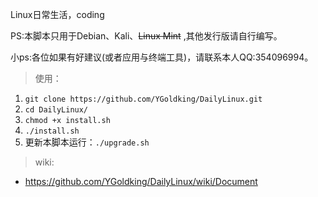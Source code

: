 Linux日常生活，coding

PS:本脚本只用于Debian、Kali、~~Linux Mint~~ ,其他发行版请自行编写。

小ps:各位如果有好建议(或者应用与终端工具)，请联系本人QQ:354096994。

> 使用：
   1. `git clone https://github.com/YGoldking/DailyLinux.git` 
   2. `cd DailyLinux/`
   3. `chmod +x install.sh`
   4. `./install.sh`
   5. 更新本脚本运行：`./upgrade.sh`

> wiki:
  - https://github.com/YGoldking/DailyLinux/wiki/Document
